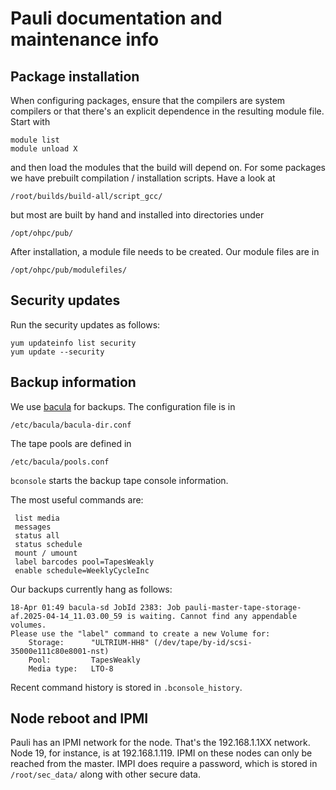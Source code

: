 # Pauli documentation and maintenance info


## Package installation
When configuring packages, ensure that the compilers are system compilers or that there's an explicit dependence in the resulting module file. Start with
```
module list
module unload X
```
and then load the modules that the build will depend on. For some packages we have prebuilt compilation / installation scripts. Have a look at 
```
/root/builds/build-all/script_gcc/
```
but most are built by hand and installed into directories under
```
/opt/ohpc/pub/
```
After installation, a module file needs to be created. Our module files are in
```
/opt/ohpc/pub/modulefiles/
```

## Security updates
Run the security updates as follows:

```
yum updateinfo list security
yum update --security
```   

## Backup information

We use [bacula](https://www.bacula.org/) for backups. The configuration file is in

 `/etc/bacula/bacula-dir.conf`

The tape pools are defined in

  `/etc/bacula/pools.conf`

`bconsole` starts the backup tape console information.

The most useful commands are:

```
 list media
 messages
 status all
 status schedule
 mount / umount
 label barcodes pool=TapesWeakly
 enable schedule=WeeklyCycleInc
```


Our backups currently hang as follows:

```
18-Apr 01:49 bacula-sd JobId 2383: Job pauli-master-tape-storage-af.2025-04-14_11.03.00_59 is waiting. Cannot find any appendable volumes.
Please use the "label" command to create a new Volume for:
    Storage:      "ULTRIUM-HH8" (/dev/tape/by-id/scsi-35000e111c80e8001-nst)
    Pool:         TapesWeakly
    Media type:   LTO-8
```

Recent command history is stored in `.bconsole_history`.


## Node reboot and IPMI
Pauli has an IPMI network for the node. That's the 192.168.1.1XX network. Node 19, for instance, is at 192.168.1.119.
IPMI on these nodes can only be reached from the master. IMPI does require a password, which is stored in `/root/sec_data/` along with other secure data.
